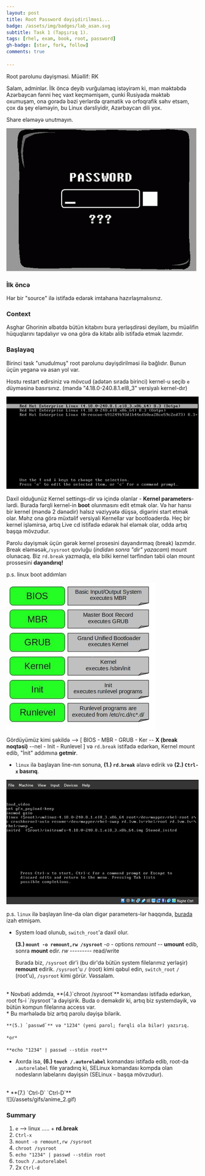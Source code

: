 ```yaml
---
layout: post
title: Root Password dəyişdirilməsi...
badge: /assets/img/badges/lab_asan.svg
subtitle: Task 1 (Tapşırıq 1).
tags: [rhel, exam, book, root, password]
gh-badge: [star, fork, follow]
comments: true

---
```


Root parolunu dəyişməsi. Müəllif: RK

Salam, adminlər. İlk öncə deyib vurğulamaq istəyirəm ki, mən məktəbdə Azərbaycan fənni heç vaxt keçməmişəm, çunki Rusiyada məktəb oxumuşam, ona gorədə bəzi yerlərdə qramatik və orfoqrafik səhv etsəm, çox da şey eləməyin, bu Linux dərsliyidir, Azərbaycan dili yox. 

Share eləməyə unutmayın.


![](/assets/gifs/anime_3.gif)


### İlk öncə

Hər bir "source" ilə istifadə edərək imtahana hazırlaşmalısınız.

### Context

Asghar Ghorinin əlbətdə bütün kitabını bura yerləşdirəsi deyiləm, bu müəlifin hüquqlarını tapdalıyır və ona görə də kitabı alib istifadə etmək lazımdır.

### Başlayaq

Birinci task "unudulmuş" root parolunu dəyişdirilməsi ilə bağlıdır. Bunun üçün yeganə və asan yol var.

Hostu restart edirsiniz və mövcud (adətən sırada birinci) kernel-u seçib `e` düyməsinə basırsınız. (məndə "4.18.0-240.8.1.el8_3" versiyalı kernel-dır)

![](/assets/img/screenshots/Screen_0014.png)

Daxil olduğunüz Kernel settings-dir və içində olanlar - **Kernel parameters**-lərdi. Burada fərqli kernel-in **boot** olunmasını edit etmək olar. Və hər hansı bir kernel (məndə 2 dənədir) halsız vəziyyətə düşsə, digərini start etmək olar. Məhz ona görə müxtəlif versiyali Kernellar var bootloaderdə. Heç bir kernel işləmirsə, artıq Live cd istifadə edərək həl eləmək olar, odda artıq başqa mövzudur. 

Parolu dəyişmək üçün gərək kernel prosesini dayandırmaq (break) lazımdır. Break eləməsək,`/sysroot` qovluğu (*indidən sonra "dir" yazacam*) mount olunacaq. Biz `rd.break` yazmaqla, elə bilki kernel tərfindən təbii olan mount prossesini **dayandırıq!** 

p.s. linux boot addımları

![](/assets/img/img_1.jpg)

Gördüyümüz kimi şəkildə --> [ BIOS - MBR - GRUB - Ker -- **X (break noqtəsi)** --nel - Init - Runlevel ] və `rd.break` istifadə edərkən, Kernel mount edib, "İnit" addımına **getmir**.


* `linux` ilə başlayan line-nın sonuna, **(1.) `rd.break`** əlavə edirik və **(2.) `Ctrl-x` basırıq**. 

![](/assets/gifs/anime_1.gif)

p.s. `linux` ilə başlayan line-da olan digər parameters-lər haqqında, [burada](https://takeanote.info) izah etmişəm.
<br>
* System load olunub, `switch_root`'a daxil olur. 

    **(3.) `mount -o remount,rw /sysroot`**
*-o* - options
*remount* -- **umount** edib, sonra **mount** edir. 
*rw* --------- read/write

    Burada biz, `/sysroot` dir'i (bu dir'də bütün system filelarımız yerləşir) **remount** edirik. `/sysroot`'u `/` (root) kimi qəbul edin, `switch_root` `/` (root'u), `/sysroot` kimi görür. Vəssalam.
<br>
* Novbəti addımda, **(4.)`chroot /sysroot`** komandası istifadə edərkən, root fs-i `/sysroot`'a dəyişirik. Buda o deməkdir ki, artıq biz systemdəyik, və bütün kompun filelarına access var.
<br>
* Bu mərhələdə biz artıq parolu dəyişə bilərik.

    **(5.) `passwd`** və "1234" (yeni parol; fərqli ola bilər) yazırıq.

    *or*

    **echo "1234" | passwd --stdin root**

* Axırda isə, **(6.) `touch /.autorelabel`** komandası istifadə edib, root-da `.autorelabel` file yaradırıq ki, SELinux komandası kompda olan nodesların labelarını dəyişsin (SELinux - başqa mövzudur).
<br>
* **(7.) `Ctrl-D` `Ctrl-D`**
<br>
![](/assets/gifs/anime_2.gif)

### Summary

1. `e` --> linux ..... + **rd.break**
2. `Ctrl-x`
3. `mount -o remount,rw /sysroot`
4. `chroot /sysroot`
5. `echo "1234" | passwd --stdin root`
6. `touch /.autorelabel`
7. 2x `Ctrl-d` 
<br>
